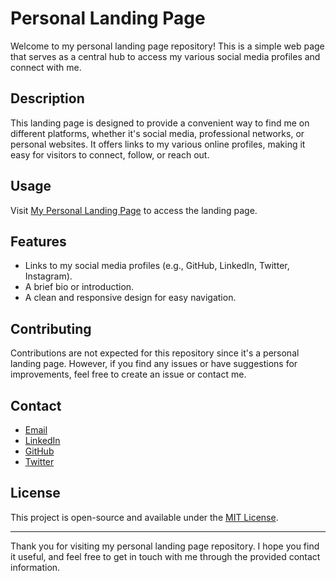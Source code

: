 # Personal Landing Page

Welcome to my personal landing page repository! This is a simple web page that serves as a central hub to access my various social media profiles and connect with me.

## Description

This landing page is designed to provide a convenient way to find me on different platforms, whether it's social media, professional networks, or personal websites. It offers links to my various online profiles, making it easy for visitors to connect, follow, or reach out.

## Usage

Visit [My Personal Landing Page](https://your-landing-page-url.com) to access the landing page.

## Features

- Links to my social media profiles (e.g., GitHub, LinkedIn, Twitter, Instagram).
- A brief bio or introduction.
- A clean and responsive design for easy navigation.

## Contributing

Contributions are not expected for this repository since it's a personal landing page. However, if you find any issues or have suggestions for improvements, feel free to create an issue or contact me.

## Contact

- [Email](mailto:youremail@example.com)
- [LinkedIn](https://www.linkedin.com/in/yourprofile/)
- [GitHub](https://github.com/yourusername)
- [Twitter](https://twitter.com/yourhandle)

## License

This project is open-source and available under the [MIT License](LICENSE).

---

Thank you for visiting my personal landing page repository. I hope you find it useful, and feel free to get in touch with me through the provided contact information.
